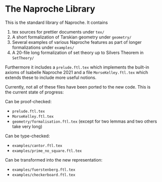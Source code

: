 # The Naproche Library

This is the standard library of Naproche. It contains

  1. tex sources for prettier documents under `tex/`
  2. A short formalization of Tarskian geometry under `geometry/`
  3. Several examples of various Naproche features as part of longer formalizations under `examples/`
  4. A 20-file long formalization of set theory up to Silvers Theorem in `SetTheory/`

Furthermore it includes a `prelude.ftl.tex` which implements the built-in axioms of
Isabelle Naproche 2021 and a file `MorseKelley.ftl.tex` which extends these to include
more useful notions.

Currently, not all of these files have been ported to the new code.
This is the current state of progress:

Can be proof-checked:

  - `prelude.ftl.tex`
  - `MorseKelley.ftl.tex`
  - `geometry/formalisation.ftl.tex` (except for two lemmas and two others take very long)

Can be type-checked:
  
  - `examples/cantor.ftl.tex`
  - `examples/prime_no_square.ftl.tex`

Can be transformed into the new representation:

  - `examples/fuerstenberg.ftl.tex`
  - `examples/checkerboard.ftl.tex`